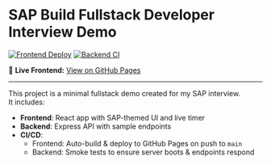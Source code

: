# SAP Build Fullstack Developer Interview Demo

[![Frontend Deploy](https://github.com/anirudh17d/SAP-Build-Fullstack-Developer-Interview/actions/workflows/deploy-frontend.yml/badge.svg)](https://github.com/anirudh17d/SAP-Build-Fullstack-Developer-Interview/actions/workflows/deploy-frontend.yml)
[![Backend CI](https://github.com/anirudh17d/SAP-Build-Fullstack-Developer-Interview/actions/workflows/backend-ci.yml/badge.svg)](https://github.com/anirudh17d/SAP-Build-Fullstack-Developer-Interview/actions/workflows/backend-ci.yml)

🔗 **Live Frontend:** [View on GitHub Pages](https://anirudh17d.github.io/SAP-Build-Fullstack-Developer-Interview/)

---

This project is a minimal fullstack demo created for my SAP interview.  
It includes:
- **Frontend**: React app with SAP-themed UI and live timer  
- **Backend**: Express API with sample endpoints  
- **CI/CD**:
  - Frontend: Auto-build & deploy to GitHub Pages on push to `main`  
  - Backend: Smoke tests to ensure server boots & endpoints respond  
